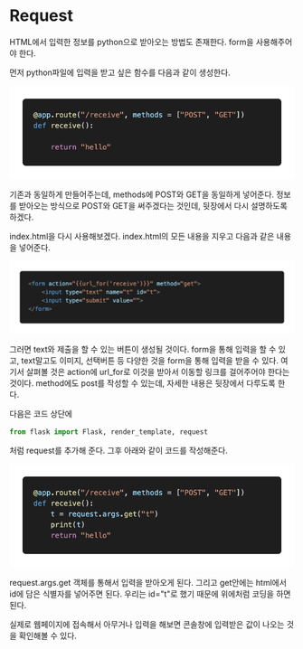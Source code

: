 # Request

HTML에서 입력한 정보를 python으로 받아오는 방법도 존재한다. form을 사용해주어야 한다.

먼저 python파일에 입력을 받고 싶은 함수를 다음과 같이 생성한다.

![./request1.png](./request1.png)

기존과 동일하게 만들어주는데, methods에 POST와 GET을 동일하게 넣어준다. 정보를 받아오는 방식으로 POST와 GET을 써주겠다는 것인데, 뒷장에서 다시 설명하도록 하겠다.

index.html을 다시 사용해보겠다. index.html의 모든 내용을 지우고 다음과 같은 내용을 넣어준다.

![./request2.png](./request2.png)

그러면 text와 제출을 할 수 있는 버튼이 생성될 것이다. form을 통해 입력을 할 수 있고, text말고도 이미지, 선택버튼 등 다양한 것을 form을 통해 입력을 받을 수 있다. 여기서 살펴볼 것은 action에 url_for로 이것을 받아서 이동할 링크를 걸어주어야 한다는 것이다. method에도 post를 작성할 수 있는데, 자세한 내용은 뒷장에서 다루도록 한다.

다음은 코드 상단에

```python
from flask import Flask, render_template, request
```

처럼 request를 추가해 준다. 그후 아래와 같이 코드를 작성해준다.

![./request3.png](./request3.png)

request.args.get 객체를 통해서 입력을 받아오게 된다. 그리고 get안에는 html에서 id에 담은 식별자를 넣어주면 된다. 우리는 id="t"로 했기 때문에 위에처럼 코딩을 하면 된다. 

실제로 웹페이지에 접속해서 아무거나 입력을 해보면 콘솔창에 입력받은 값이 나오는 것을 확인해볼 수 있다.